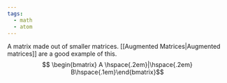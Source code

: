```yaml
---
tags:
  - math
  - atom
---
```

A matrix made out of smaller matrices. [[Augmented Matrices|Augmented matrices]] are a good example of this.
$$ \begin{bmatrix} A \hspace{.2em}|\hspace{.2em} B\hspace{.1em}\end{bmatrix}$$